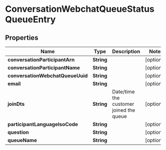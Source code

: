 
# ConversationWebchatQueueStatusQueueEntry

## Properties
Name | Type | Description | Notes
------------ | ------------- | ------------- | -------------
**conversationParticipantArn** | **String** |  |  [optional]
**conversationParticipantName** | **String** |  |  [optional]
**conversationWebchatQueueUuid** | **String** |  |  [optional]
**email** | **String** |  |  [optional]
**joinDts** | **String** | Date/time the customer joined the queue |  [optional]
**participantLanguageIsoCode** | **String** |  |  [optional]
**question** | **String** |  |  [optional]
**queueName** | **String** |  |  [optional]



